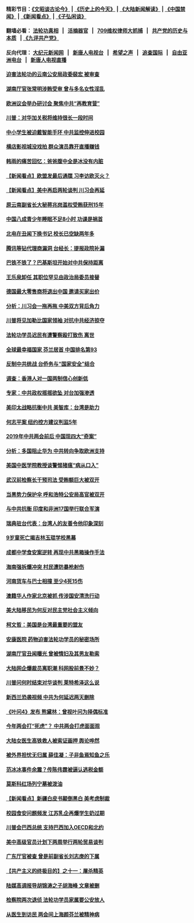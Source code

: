 #### 精彩节目：[《文昭谈古论今》](http://134.209.198.168/wenzhao) | [《历史上的今天》](http://134.209.198.168/today-in-history) | [《大陆新闻解读》](http://134.209.198.168/ntdtv-comedy) | [《中国禁闻》](http://134.209.198.168/ntdtv-news) | [《新闻看点》](http://134.209.198.168/news-insight) | [《子弘闲谈》](http://134.209.198.168/zihongxiantan/) 

  #### 翻墙必看： [法轮功真相](http://134.209.198.168:10000/videos/truth.html) &nbsp;&nbsp;|&nbsp;&nbsp; [活摘器官](http://134.209.198.168:10000/videos/res/Organs/) &nbsp;&nbsp;|&nbsp;&nbsp; [709维权律师大抓捕](http://134.209.198.168:10000/videos/709/) &nbsp;&nbsp;|&nbsp;&nbsp; [共产党的历史与本质](http://134.209.198.168:10000/videos/jiuping/) &nbsp;&nbsp;| [《九评共产党》](http://134.209.198.168:10000/videos/jiuping/) 

#### 反向代理： [大纪元新闻网](http://134.209.198.168:10080/) &nbsp;&nbsp;|&nbsp;&nbsp; [新唐人电视台](http://134.209.198.168:8000/) &nbsp;&nbsp;|&nbsp;&nbsp; [希望之声](http://134.209.198.168:8200/) &nbsp;&nbsp;|&nbsp;&nbsp; [追查国际](http://134.209.198.168:10010/) &nbsp;&nbsp;|&nbsp;&nbsp; [自由亚洲电台](http://134.209.198.168:9800/) &nbsp;&nbsp;|&nbsp;&nbsp; [新唐人电视直播](http://134.209.198.168/) 

#### [迫害法轮功的云南公安局政委裴宏 被审查](../pages/nsc413/n11127455.md?t=03210036) 

#### [湖南厅官张常明涉贿受审 曾与多名女性淫乱](../pages/nsc413/n11127764.md?t=03210036) 

#### [欧洲议会举办研讨会 聚焦中共“再教育营”](../pages/nsc413/n11127927.md?t=03210036) 

#### [川普：对华加关税将维持很长一段时间](../pages/nsc413/n11127622.md?t=03210036) 

#### [中小学生被迫戴智能手环 中共监控伸进校园](../pages/nsc413/n11127923.md?t=03210036) 

#### [横店影视城没戏拍 群众演员靠开直播赚钱](../pages/nsc413/n11127759.md?t=03210036) 

#### [韩雨的痛苦回忆：爸爸腹中全是冰没有内脏](../pages/nsc413/n11127709.md?t=03210036) 

#### [【新闻看点】欧盟发最后通牒 习李访欧灭火？](../pages/nsc413/n11127586.md?t=03210036) 

#### [【新闻看点】美中再启两轮谈判 川习会再延](../pages/nsc413/n11127257.md?t=03210036) 

#### [原云南副省长大秘蒋兆岗滥权受贿获刑15年](../pages/nsc413/n11127741.md?t=03210036) 

#### [中国八成青少年睡眠不足8小时 功课是祸首](../pages/nsc413/n11127634.md?t=03210036) 

#### [北电在丑闻下换书记 校长已空缺两年多](../pages/nsc413/n11127506.md?t=03210036) 

#### [腾讯等钻代理商漏洞 台经长：提报政院补漏](../pages/nsc413/n11126912.md?t=03210036) 

#### [巴铁不铁了？巴基斯坦开始对中共保持距离](../pages/nsc413/n11127539.md?t=03210036) 

#### [王乐泉卸任 其职位罕见由政治局委员接替](../pages/nsc413/n11127418.md?t=03210036) 

#### [德国最大零售商将退出中国 邀请买家出价](../pages/nsc413/n11127262.md?t=03210036) 

#### [分析：川习会一拖再拖 中美双方背后角力](../pages/nsc413/n11127256.md?t=03210036) 

#### [川普将见加勒比国家领袖 对抗中共经济掠夺](../pages/nsc413/n11127424.md?t=03210036) 

#### [法轮功学员迟民有遭警察殴打致伤 离世](../pages/nsc413/n11126883.md?t=03210036) 

#### [全球最幸福国家 芬兰居首 中国排名第93](../pages/nsc413/n11127394.md?t=03210036) 

#### [反制中共统战 台侨务与“国家安全”结合](../pages/nsc413/n11126286.md?t=03210036) 

#### [调查：香港人对一国两制信心创新低](../pages/nsc413/n11125964.md?t=03210036) 

#### [专家：中共政权摇摇欲坠 对台加强渗透](../pages/nsc413/n11126009.md?t=03210036) 

#### [美印太战略抗衡中共 美智库：台湾是助力](../pages/nsc413/n11126970.md?t=03210036) 

#### [何志平案 纽约控方建议判监5年](../pages/nsc413/n11126830.md?t=03210036) 

#### [2019年中共两会前后 中国现四大“奇案”](../pages/nsc413/n11126093.md?t=03210036) 


#### [分析：多国阻止华为 中共转向争取欧洲支持](../pages/nsc413/n11126428.md?t=03210036) 

#### [美国中医学院教授谈警惕猪瘟“病从口入”](../pages/nsc413/n11126966.md?t=03210036) 

#### [武汉前检察长干预司法 受贿额巨大被双开](../pages/nsc413/n11126675.md?t=03210036) 

#### [当黑势力保护伞 呼和浩特公安局高官被双开](../pages/nsc413/n11126739.md?t=03210036) 

#### [与中共抗衡 印度和非洲17国举行联合军演](../pages/nsc413/n11126680.md?t=03210036) 

#### [瑞典驻台代表：台湾人的友善令他印象深刻](../pages/nsc413/n11126078.md?t=03210036) 

#### [9岁童死亡揭吉林玉琨学校黑幕](../pages/nsc413/n11125859.md?t=03210036) 

#### [成都中学食安案逆转 再现中共黑箱操作手法](../pages/nsc413/n11126165.md?t=03210036) 

#### [海南强拆爆冲突 村民遭防暴枪射伤](../pages/nsc413/n11126426.md?t=03210036) 

#### [河南货车与巴士相撞 至少4死15伤](../pages/nsc413/n11126342.md?t=03210036) 

#### [澳籍华人作家北京被抓 传涉国安清洗行动](../pages/nsc413/n11126034.md?t=03210036) 

#### [美大陆移民为何反对民主党社会主义倾向](../pages/nsc413/n11124757.md?t=03210036) 

#### [柯文哲：美国是台湾最重要的盟友](../pages/nsc413/n11126084.md?t=03210036) 

#### [安康医院 药物迫害法轮功学员的秘密场所](../pages/nsc413/n11124316.md?t=03210036) 

#### [湖南厅官丑闻曝光 曾被情妇及其男友勒索](../pages/nsc413/n11126023.md?t=03210036) 

#### [大陆网企爆裁员离职潮 科网股前景不妙？](../pages/nsc413/n11125727.md?t=03210036) 

#### [川普问何时结束对华谈判 莱特希泽这么说](../pages/nsc413/n11125819.md?t=03210036) 

#### [新西兰恐袭视频 中共为何延迟两天删除](../pages/nsc413/n11125623.md?t=03210036) 

#### [《叶问4》发布 熊黛林：曾视叶问为择偶标准](../pages/nsc413/n11125551.md?t=03210036) 

#### [今年两会打“死虎”？ 中共两会打虎面面观](../pages/nsc413/n11125507.md?t=03210036) 

#### [大陆女医生高铁救人被索证画押 舆论哗然](../pages/nsc413/n11125583.md?t=03210036) 

#### [被外界担忧无归属 薛佳凝：子非鱼焉知鱼之乐](../pages/nsc413/n11125276.md?t=03210036) 

#### [范冰冰事件余震？传陈伟霆被逼认逃税金额](../pages/nsc413/n11124604.md?t=03210036) 

#### [莫斯科红场列宁墓被泼油](../pages/nsc413/n11125458.md?t=03210036) 

#### [【新闻看点】新疆白皮书颠倒黑白 美考虑制裁](../pages/nsc413/n11125158.md?t=03210036) 

#### [校园食安问题频发 江苏乳企再爆学生奶过期](../pages/nsc413/n11125282.md?t=03210036) 

#### [川普会巴西总统 支持巴西加入OECD和北约](../pages/nsc413/n11125224.md?t=03210036) 

#### [美中高级官员计划下两周举行两轮贸易谈判](../pages/nsc413/n11125232.md?t=03210036) 

#### [广东厅官被查 曾是前副省长刘志庚的下属](../pages/nsc413/n11125335.md?t=03210036) 

#### [【共产主义的终极目的】之十一：屠杀精英](../pages/nsc413/n11118442.md?t=03210036) 

#### [陆媒高调报导胡锦涛之子胡海峰 文章被删](../pages/nsc413/n11124768.md?t=03210036) 

#### [检察院两次退侦 法轮功学员家属要公安放人](../pages/nsc413/n11120175.md?t=03210036) 

#### [从医生到访民 两会间上海颜芬兰被精神病](../pages/nsc413/n11124866.md?t=03210036) 


